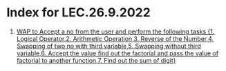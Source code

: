 # Index for LEC.26.9.2022
1. [WAP to Accept a no from the user and perform the following tasks {1. Logical Operator,2. Arithmetic Operation,3. Reverse of the Number,4. Swapping of two no with third variable,5. Swapping without third variable,6. Accept the value find out the factorial and pass the value of factorial to another function,7. Find out the sum of digit}](https://github.com/DhruvBhirud/dailyJavaAssignments/blob/main/03.LEC.26.9.2022/performTasks.java)
